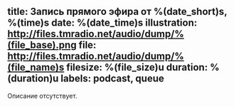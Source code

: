 title: Запись прямого эфира от %(date_short)s, %(time)s
date: %(date_time)s
illustration: http://files.tmradio.net/audio/dump/%(file_base).png
file: http://files.tmradio.net/audio/dump/%(file_name)s
filesize: %(file_size)u
duration: %(duration)u
labels: podcast, queue
---
Описание отсутствует.
